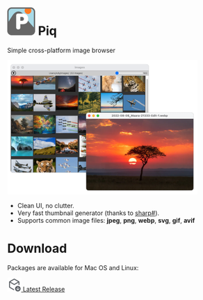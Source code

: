 # ![icon](icons/icon64.png) Piq

Simple cross-platform image browser

![screenshot](icons/screenshot.png)

- Clean UI, no clutter.
- Very fast thumbnail generator (thanks to [sharp#](https://sharp.pixelplumbing.com/)).
- Supports common image files: **jpeg**, **png**, **webp**, **svg**, **gif**, **avif**

# Download

Packages are available for Mac OS and Linux:

[![installer](icons/install.png) Latest Release](releases/latest)